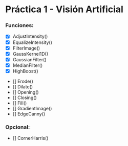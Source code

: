 # Práctica 1 - Visión Artificial
### Funciones:
- [x] AdjustIntensity()
- [x] EqualizeIntensity()
- [x] FilterImage()
- [x] GaussKernel1D()
- [x] GaussianFilter()
- [x] MedianFilter()
- [x] HighBoost()
- [] Erode()
- [] Dilate()
- [] Opening()
- [] Closing()
- [] Fill()
- [] GradientImage()
- [] EdgeCanny()
### Opcional: 
- [] CornerHarris()

